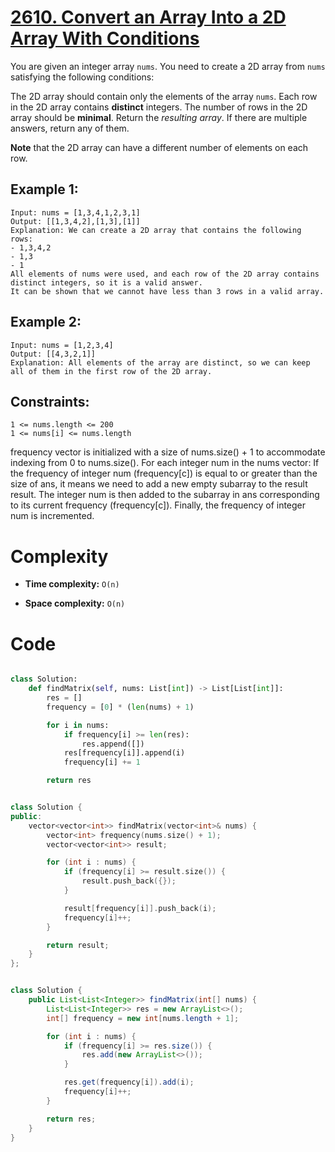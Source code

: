 # [2610. Convert an Array Into a 2D Array With Conditions](https://leetcode.com/problems/convert-an-array-into-a-2d-array-with-conditions/description/)

You are given an integer array `nums`. You need to create a 2D array from `nums` satisfying the following conditions:

The 2D array should contain only the elements of the array `nums`.
Each row in the 2D array contains **distinct** integers.
The number of rows in the 2D array should be **minimal**.
Return the _resulting array_. If there are multiple answers, return any of them.

**Note** that the 2D array can have a different number of elements on each row.

## Example 1:

```
Input: nums = [1,3,4,1,2,3,1]
Output: [[1,3,4,2],[1,3],[1]]
Explanation: We can create a 2D array that contains the following rows:
- 1,3,4,2
- 1,3
- 1
All elements of nums were used, and each row of the 2D array contains distinct integers, so it is a valid answer.
It can be shown that we cannot have less than 3 rows in a valid array.
```

## Example 2:

```
Input: nums = [1,2,3,4]
Output: [[4,3,2,1]]
Explanation: All elements of the array are distinct, so we can keep all of them in the first row of the 2D array.
```

## Constraints:

```
1 <= nums.length <= 200
1 <= nums[i] <= nums.length
```

frequency vector is initialized with a size of nums.size() + 1 to accommodate indexing from 0 to nums.size().
For each integer num in the nums vector:
If the frequency of integer num (frequency[c]) is equal to or greater than the size of ans, it means we need to add a new empty subarray to the result result.
The integer num is then added to the subarray in ans corresponding to its current frequency (frequency[c]).
Finally, the frequency of integer num is incremented.

# Complexity

- **Time complexity:**
  `O(n)`

- **Space complexity:**
  `O(n)`

# Code

```python

class Solution:
    def findMatrix(self, nums: List[int]) -> List[List[int]]:
        res = []
        frequency = [0] * (len(nums) + 1)

        for i in nums:
            if frequency[i] >= len(res):
                res.append([])
            res[frequency[i]].append(i)
            frequency[i] += 1

        return res

```

```cpp

class Solution {
public:
    vector<vector<int>> findMatrix(vector<int>& nums) {
        vector<int> frequency(nums.size() + 1);
        vector<vector<int>> result;

        for (int i : nums) {
            if (frequency[i] >= result.size()) {
                result.push_back({});
            }

            result[frequency[i]].push_back(i);
            frequency[i]++;
        }

        return result;
    }
};

```

```java

class Solution {
    public List<List<Integer>> findMatrix(int[] nums) {
        List<List<Integer>> res = new ArrayList<>();
        int[] frequency = new int[nums.length + 1];

        for (int i : nums) {
            if (frequency[i] >= res.size()) {
                res.add(new ArrayList<>());
            }

            res.get(frequency[i]).add(i);
            frequency[i]++;
        }

        return res;
    }
}

```
